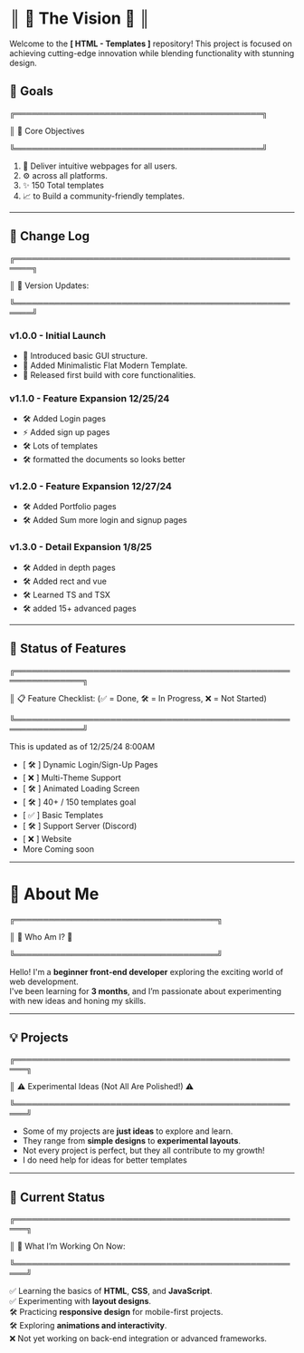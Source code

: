 

# ║ 🌟 The Vision 🌟 ║ 

Welcome to the **[ HTML - Templates ]** repository! This project is focused on achieving cutting-edge innovation while blending functionality with stunning design.

## 🌌 Goals

╔════════════════════════════════════════════╗

║ 🎯 Core Objectives 

╚════════════════════════════════════════════╝
1. 🌟 Deliver intuitive webpages for all users.  
2. ⚙️ across all platforms.    
3. ✨ 150 Total templates
5. 📈 to Build a community-friendly templates. 

---

## 📜 Change Log

╔═════════════════════════════════════════════════════╗

║ 🚀 Version Updates:                                 

╚═════════════════════════════════════════════════════╝

### v1.0.0 - Initial Launch
- 🌟 Introduced basic GUI structure.
- 🎨 Added Minimalistic Flat Modern Template.
- 🚀 Released first build with core functionalities.

### v1.1.0 - Feature Expansion 12/25/24
- 🛠️ Added Login pages
- ⚡ Added sign up pages
- 🛠️ Lots of templates
- 🛠️ formatted the documents so looks better

### v1.2.0 - Feature Expansion 12/27/24
- 🛠️ Added Portfolio pages 
- 🛠️ Added Sum more login and signup pages

### v1.3.0 - Detail Expansion 1/8/25
- 🛠️ Added in depth pages
- 🛠️ Added rect and vue
- 🛠️ Learned TS and TSX
- 🛠️ added 15+ advanced pages

---

## 🔄 Status of Features

╔══════════════════════════════════════════════════════════════╗

║ 📋 Feature Checklist: (✅ = Done, 🛠️ = In Progress, ❌ = Not Started) 

╚══════════════════════════════════════════════════════════════╝

This is updated as of 12/25/24 8:00AM

- [ 🛠️ ] Dynamic Login/Sign-Up Pages  
- [ ❌ ] Multi-Theme Support  
- [ 🛠️ ] Animated Loading Screen  
- [ 🛠️ ] 40+ / 150 templates goal
- [ ✅ ] Basic Templates
- [ 🛠️ ] Support Server (Discord)
- [ ❌ ] Website
- More Coming soon

---

# 👋 About Me

╔════════════════════════════════════╗

║       🌟 Who Am I? 🌟              

╚════════════════════════════════════╝

Hello! I'm a **beginner front-end developer** exploring the exciting world of web development.  
I've been learning for **3 months**, and I’m passionate about experimenting with new ideas and honing my skills.

---

## 💡 Projects

╔════════════════════════════════════════════════════╗

║ ⚠️ Experimental Ideas (Not All Are Polished!) ⚠️  

╚════════════════════════════════════════════════════╝

- Some of my projects are **just ideas** to explore and learn.  
- They range from **simple designs** to **experimental layouts**.  
- Not every project is perfect, but they all contribute to my growth!
- I do need help for ideas for better templates

---

## 🔄 Current Status

╔════════════════════════════════════════════════════╗

║ 🚀 What I’m Working On Now:                       

╚════════════════════════════════════════════════════╝

✅ Learning the basics of **HTML**, **CSS**, and **JavaScript**.  
✅ Experimenting with **layout designs**.  
🛠️ Practicing **responsive design** for mobile-first projects.  
🛠️ Exploring **animations and interactivity**.  
❌ Not yet working on back-end integration or advanced frameworks.  



